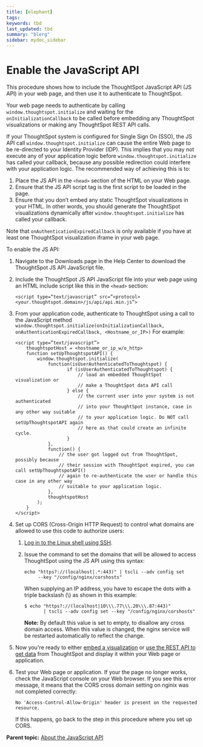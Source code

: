 ```yaml
---
title: [elephant]
tags: 
keywords: tbd
last_updated: tbd
summary: "blerg"
sidebar: mydoc_sidebar
---
```

# Enable the JavaScript API

This procedure shows how to include the ThoughtSpot JavaScript API \(JS API\) in your web page, and then use it to authenticate to ThoughtSpot.

Your web page needs to authenticate by calling `window.thoughtspot.initialize` and waiting for the `onInitializationCallback` to be called before embedding any ThoughtSpot visualizations or making any ThoughtSpot REST API calls.

If your ThoughtSpot system is configured for Single Sign On \(SSO\), the JS API call `window.thoughtspot.initialize` can cause the entire Web page to be re-directed to your Identity Provider \(IDP\). This implies that you may not execute any of your application logic before `window.thoughtspot.initialize` has called your callback, because any possible redirection could interfere with your application logic. The recommended way of achieving this is to:

1.  Place the JS API in the `<head>` section of the HTML on your Web page.
2.  Ensure that the JS API script tag is the first script to be loaded in the page.
3.  Ensure that you don’t embed any static ThoughtSpot visualizations in your HTML. In other words, you should generate the ThoughtSpot visualizations dynamically after `window.thoughtspot.initialize` has called your callback.

Note that `onAuthenticationExpiredCallback` is only available if you have at least one ThoughtSpot visualization iframe in your web page.

To enable the JS API:

1. Navigate to the Downloads page in the Help Center to download the ThoughtSpot JS API JavaScript file. 
2. Include the ThoughtSpot JS API JavaScript file into your web page using an HTML include script like this in the `<head>` section: 

    ```
    <script type=”text/javascript” src=”<protocol><your.thoughtspot.domain>/js/api/api.min.js”>
    ```

3. From your application code, authenticate to ThoughtSpot using a call to the JavaScript method `window.thoughtspot.initialize(onInitializationCallback, onAuthenticationExpiredCallback, <Hostname_or_IP>)` For example:

    ```
    <script type=”text/javascript”>
        thoughtspotHost = <hostname_or_ip_w/o_http>
        function setUpThoughtspotAPI() {
            window.thoughtspot.initialize(
                function(isUserAuthenticatedToThoughtspot) {
                       if (isUserAuthenticatedToThoughtspot) {
                           // load an embedded ThoughtSpot visualization or
                           // make a ThoughtSpot data API call
                       } else {
                           // the current user into your system is not authenticated
                           // into your ThoughtSpot instance, case in any other way suitable
                           // to your application logic. Do NOT call setUpThoughtspotAPI again
                           // here as that could create an infinite cycle.
                       }
                },
                function() {
                    // the user got logged out from ThoughtSpot, possibly because
                    // their session with ThoughtSpot expired, you can call setUpThoughtspotAPI()
                    // again to re-authenticate the user or handle this case in any other way
                    // suitable to your application logic.
                },
                thoughtspotHost
            );
        }
    </script>
    ```

4. Set up CORS \(Cross-Origin HTTP Request\) to control what domains are allowed to use this code to authorize users: 
    1. [Log in to the Linux shell using SSH](../introduction/login_console.html#). 
    2. Issue the command to set the domains that will be allowed to access ThoughtSpot using the JS API using this syntax: 

        ```
        echo "https?://(localhost|.*:443)" | tscli --adv config set
             --key "/config/nginx/corshosts"
        ```

        When supplying an IP address, you have to escape the dots with a triple backslash \(\\\) as shown in this example:

        ```
        $ echo "https?://(localhost|10\\\.77\\\.20\\\.87:443)"
               | tscli --adv config set --key "/config/nginx/corshosts"
        ```

        **Note:** By default this value is set to empty, to disallow any cross domain access. When this value is changed, the nginx service will be restarted automatically to reflect the change.

5. Now you're ready to either [embed a visualization](../embedding_viz/embed_a_viz.html#) or [use the REST API to get data](../data_api/use_data_api_read.html#) from ThoughtSpot and display it within your Web page or application. 
6. Test your Web page or application. If your the page no longer works, check the JavaScript console on your Web browser. If you see this error message, it means that the CORS cross domain setting on nginix was not completed correctly: 

    ```
    No 'Access-Control-Allow-Origin' header is present on the requested resource.
    ```

    If this happens, go back to the step in this procedure where you set up CORS.


**Parent topic:** [About the JavaScript API](../../application_integration/JS_API/about_JS_API.html)

